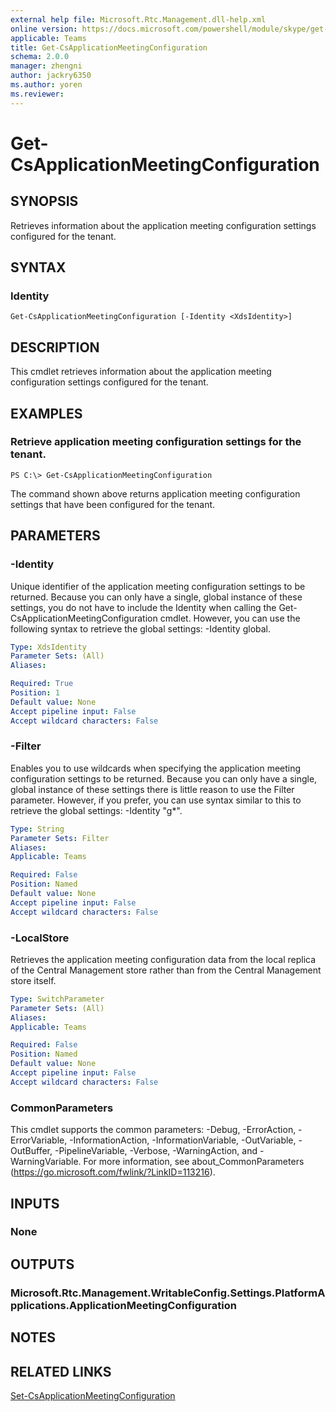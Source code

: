 ```yaml
---
external help file: Microsoft.Rtc.Management.dll-help.xml
online version: https://docs.microsoft.com/powershell/module/skype/get-CsApplicationMeetingConfiguration
applicable: Teams
title: Get-CsApplicationMeetingConfiguration
schema: 2.0.0
manager: zhengni
author: jackry6350
ms.author: yoren
ms.reviewer:
---
```


# Get-CsApplicationMeetingConfiguration

## SYNOPSIS

Retrieves information about the application meeting configuration settings configured for the tenant.

## SYNTAX

### Identity

```
Get-CsApplicationMeetingConfiguration [-Identity <XdsIdentity>] 
```

## DESCRIPTION

This cmdlet retrieves information about the application meeting configuration settings configured for the tenant.

## EXAMPLES

### Retrieve application meeting configuration settings for the tenant.

```
PS C:\> Get-CsApplicationMeetingConfiguration
```

The command shown above returns application meeting configuration settings that have been configured for the tenant.


## PARAMETERS

### -Identity

Unique identifier of the application meeting configuration settings to be returned.
Because you can only have a single, global instance of these settings, you do not have to include the Identity when calling the Get-CsApplicationMeetingConfiguration cmdlet.
However, you can use the following syntax to retrieve the global settings: -Identity global.

```yaml
Type: XdsIdentity
Parameter Sets: (All)
Aliases: 

Required: True
Position: 1
Default value: None
Accept pipeline input: False
Accept wildcard characters: False
```

### -Filter
Enables you to use wildcards when specifying the application meeting configuration settings to be returned.
Because you can only have a single, global instance of these settings there is little reason to use the Filter parameter.
However, if you prefer, you can use syntax similar to this to retrieve the global settings: -Identity "g*".

```yaml
Type: String
Parameter Sets: Filter
Aliases: 
Applicable: Teams

Required: False
Position: Named
Default value: None
Accept pipeline input: False
Accept wildcard characters: False
```

### -LocalStore
Retrieves the application meeting configuration data from the local replica of the Central Management store rather than from the Central Management store itself.

```yaml
Type: SwitchParameter
Parameter Sets: (All)
Aliases: 
Applicable: Teams

Required: False
Position: Named
Default value: None
Accept pipeline input: False
Accept wildcard characters: False
```

### CommonParameters
This cmdlet supports the common parameters: -Debug, -ErrorAction, -ErrorVariable, -InformationAction, -InformationVariable, -OutVariable, -OutBuffer, -PipelineVariable, -Verbose, -WarningAction, and -WarningVariable. For more information, see about_CommonParameters (https://go.microsoft.com/fwlink/?LinkID=113216).

## INPUTS

### None

## OUTPUTS

### Microsoft.Rtc.Management.WritableConfig.Settings.PlatformApplications.ApplicationMeetingConfiguration

## NOTES

## RELATED LINKS

[Set-CsApplicationMeetingConfiguration](Set-CsApplicationMeetingConfiguration.md)
